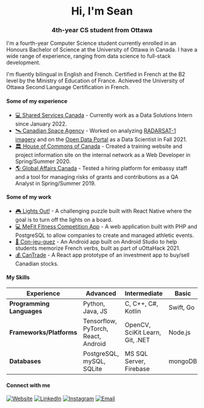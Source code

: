 <h1 align="center">Hi, I'm Sean</h1>

<h3 align="center">4th-year CS student from Ottawa </h3>

I'm a fourth-year Computer Science student currently enrolled in an Honours Bachelor of Science at the University of Ottawa in Canada. I have a wide range of experience, ranging from data science to full-stack development.

I'm fluently bilingual in English and French. Certified in French at the B2 level by the Ministry of Education of France. Achieved the University of Ottawa Second Language Certification in French.

<h4>Some of my experience</h4>

* [💻 Shared Services Canada](https://github.com/ssc-sp) - Currently work as a Data Solutions Intern since January 2022.
* [🛰️ Canadian Space Agency](https://github.com/asc-csa) - Worked on analyzing [RADARSAT-1 imagery](https://github.com/asc-csa/radarsat1-scripts) and on the [Open Data Portal](https://github.com/asc-csa/ckanext-asc-csa) as a Data Scientist in Fall 2021.
* [🏛️ House of Commons of Canada](https://www.ourcommons.ca/en) - Created a training website and project information site on the internal network as a Web Developer in Spring/Summer 2020.
* [🌎 Global Affairs Canada](https://www.international.gc.ca/global-affairs-affaires-mondiales/home-accueil.aspx?lang=eng) - Tested a hiring platform for embassy staff and a tool for managing risks of grants and contributions as a QA Analyst in Spring/Summer 2019.

<h4>Some of my work</h4>

* [🎮 Lights Out!](https://github.com/Sean-Stilwell/Lights_Out) - A challenging puzzle built with React Native where the goal is to turn off the lights on a board.
* [💻 MeFit Fitness Competition App](https://github.com/Sean-Stilwell/competitionapp) - A web application built with PHP and PostgreSQL to allow companies to create and managed athletic events.
* [🏫 Con-jeu-guez](https://github.com/Sean-Stilwell/uOttaHack4) - An Android app built on Android Studio to help students memorize French verbs, built as part of uOttaHack 2021.
* [💰 CanTrade](https://github.com/Sean-Stilwell/SEG3525/tree/main/lab8) - A React app prototype of an investment app to buy/sell Canadian stocks.

<h4>My Skills</h4>

| Experience | Advanced | Intermediate | Basic |
| --------------- | --------------- | --------------- | ------------- |
| **Programming Languages** | Python, Java, JS | C, C++, C#, Kotlin | Swift, Go |
| **Frameworks/Platforms** | Tensorflow, PyTorch, React, Android | OpenCV, SciKit Learn, Git, .NET | Node.js |
| **Databases** | PostgreSQL, mySQL, SQLite | MS SQL Server, Firebase | mongoDB |

<h4>Connect with me</h4>

[![Website](https://img.shields.io/badge/website-8f001a.svg?style=for-the-badge&logo=internetexplorer&logoColor=white)](https://seanstilwell.ca/) [![LinkedIn](https://img.shields.io/badge/linkedin-%230077B5.svg?style=for-the-badge&logo=linkedin&logoColor=white)](https://www.linkedin.com/in/sean-stilwell/) [![Instagram](https://img.shields.io/badge/instagram-ff69b4.svg?style=for-the-badge&logo=instagram&logoColor=white)](https://www.instagram.com/theseanstilwell/) [![Email](https://img.shields.io/badge/email-ea4335.svg?style=for-the-badge&logo=mail.ru&logoColor=white)](mailto:sean@seanstilwell.ca)